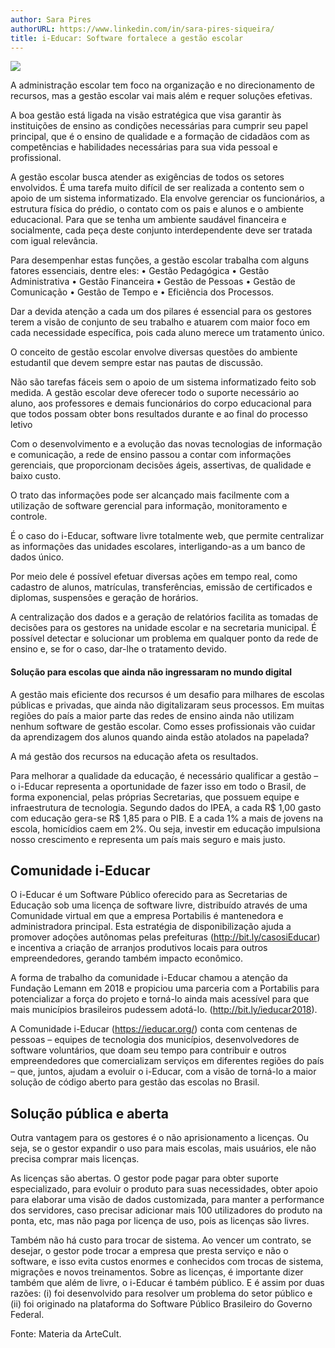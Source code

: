 ```yaml
---
author: Sara Pires
authorURL: https://www.linkedin.com/in/sara-pires-siqueira/
title: i-Educar: Software fortalece a gestão escolar
---
```


![](https://raw.githubusercontent.com/portabilis/i-educar-website/main/images/banner_blog.png)

A administração escolar tem foco na organização e no direcionamento de recursos, mas a gestão escolar vai mais além e requer soluções efetivas.

A boa gestão está ligada na visão estratégica que visa garantir às instituições de ensino as condições necessárias para cumprir seu papel principal, que é o ensino de qualidade e a formação de cidadãos com as competências e habilidades necessárias para sua vida pessoal e profissional.

<!--truncate-->

A gestão escolar busca atender as exigências de todos os setores envolvidos. É uma tarefa muito difícil de ser realizada a contento sem o apoio de um sistema informatizado. Ela envolve gerenciar os funcionários, a estrutura física do prédio, o contato com os pais e alunos e o ambiente educacional. Para que se tenha um ambiente saudável financeira e socialmente, cada peça deste conjunto interdependente deve ser tratada com igual relevância.

Para desempenhar estas funções, a gestão escolar trabalha com alguns fatores essenciais, dentre eles:
• Gestão Pedagógica
• Gestão Administrativa
• Gestão Financeira
• Gestão de Pessoas
• Gestão de Comunicação
• Gestão de Tempo e
• Eficiência dos Processos.

Dar a devida atenção a cada um dos pilares é essencial para os gestores terem a visão de conjunto de seu trabalho e atuarem com maior foco em cada necessidade específica, pois cada aluno merece um tratamento único.

O conceito de gestão escolar envolve diversas questões do ambiente estudantil que devem sempre estar nas pautas de discussão.

Não são tarefas fáceis sem o apoio de um sistema informatizado feito sob medida. A gestão escolar deve oferecer todo o suporte necessário ao aluno, aos professores e demais funcionários do corpo educacional para que todos possam obter bons resultados durante e ao final do processo letivo

Com o desenvolvimento e a evolução das novas tecnologias de informação e comunicação, a rede de ensino passou a contar com informações gerenciais, que proporcionam decisões ágeis, assertivas, de qualidade e baixo custo.

O trato das informações pode ser alcançado mais facilmente com a utilização de software gerencial para informação, monitoramento e controle.

É o caso do i-Educar, software livre totalmente web, que permite centralizar as informações das unidades escolares, interligando-as a um banco de dados único. 

Por meio dele é possível efetuar diversas ações em tempo real, como cadastro de alunos, matrículas, transferências, emissão de certificados e diplomas, suspensões e geração de horários.

A centralização dos dados e a geração de relatórios facilita as tomadas de decisões para os gestores na unidade escolar e na secretaria municipal. É possível detectar e solucionar um problema em qualquer ponto da rede de ensino e, se for o caso, dar-lhe o tratamento devido.

#### Solução para escolas que ainda não ingressaram no mundo digital

A gestão mais eficiente dos recursos é um desafio para milhares de escolas públicas e privadas, que ainda não digitalizaram seus processos. Em muitas regiões do país a maior parte das redes de ensino ainda não utilizam nenhum software de gestão escolar. Como esses profissionais vão cuidar da aprendizagem dos alunos quando ainda estão atolados na papelada?

A má gestão dos recursos na educação afeta os resultados.

Para melhorar a qualidade da educação, é necessário qualificar a gestão – o i-Educar representa a oportunidade de fazer isso em todo o Brasil, de forma exponencial, pelas próprias Secretarias, que possuem equipe e infraestrutura de tecnologia.
Segundo dados do IPEA, a cada R$ 1,00 gasto com educação gera-se R$ 1,85 para o PIB. E a cada 1% a mais de jovens na escola, homicídios caem em 2%. Ou seja, investir em educação impulsiona nosso crescimento e representa um país mais seguro e mais justo.

## Comunidade i-Educar

O i-Educar é um Software Público oferecido para as Secretarias de Educação sob uma licença de software livre, distribuído através de uma Comunidade virtual em que a empresa Portabilis é mantenedora e administradora principal. Esta estratégia de disponibilização ajuda a promover adoções autônomas pelas prefeituras (http://bit.ly/casosiEducar) e incentiva a criação de arranjos produtivos locais para outros empreendedores, gerando também impacto econômico.

A forma de trabalho da comunidade i-Educar chamou a atenção da Fundação Lemann em 2018 e propiciou uma parceria com a Portabilis para potencializar a força do projeto e torná-lo ainda mais acessível para que mais municípios brasileiros pudessem adotá-lo. (http://bit.ly/ieducar2018).

A Comunidade i-Educar (https://ieducar.org/) conta com centenas de pessoas – equipes de tecnologia dos municípios, desenvolvedores de software voluntários, que doam seu tempo para contribuir e outros empreendedores que comercializam serviços em diferentes regiões do país – que, juntos, ajudam a evoluir o i-Educar, com a visão de torná-lo a maior solução de código aberto para gestão das escolas no Brasil.

## Solução pública e aberta

Outra vantagem para os gestores é o não aprisionamento a licenças. Ou seja, se o gestor expandir o uso para mais escolas, mais usuários, ele não precisa comprar mais licenças.

As licenças são abertas. O gestor pode pagar para obter suporte especializado, para evoluir o produto para suas necessidades, obter apoio para elaborar uma visão de dados customizada, para manter a performance dos servidores, caso precisar adicionar mais 100 utilizadores do produto na ponta, etc, mas não paga por licença de uso, pois as licenças são livres.

Também não há custo para trocar de sistema. Ao vencer um contrato, se desejar, o gestor pode trocar a empresa que presta serviço e não o software, e isso evita custos enormes e conhecidos com trocas de sistema, migrações e novos treinamentos.
Sobre as licenças, é importante dizer também que além de livre, o i-Educar é também público. E é assim por duas razões: (i) foi desenvolvido para resolver um problema do setor público e (ii) foi originado na plataforma do Software Público Brasileiro do Governo Federal.


Fonte: Materia da ArteCult.
